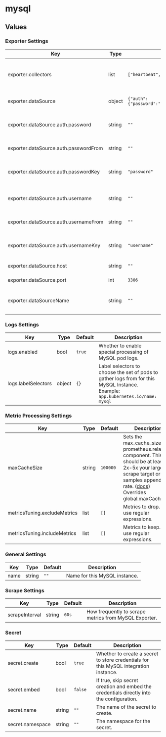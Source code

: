 # mysql

## Values

### Exporter Settings

| Key | Type | Default | Description |
|-----|------|---------|-------------|
| exporter.collectors | list | `["heartbeat","mysql.user"]` | The list of collectors to enable for the MySQL Exporter ([Documentation](https://grafana.com/docs/alloy/latest/reference/components/prometheus/prometheus.exporter.mysql/#supported-collectors)). |
| exporter.dataSource | object | `{"auth":{"password":"","passwordFrom":"","passwordKey":"password","username":"","usernameFrom":"","usernameKey":"username"},"host":"","port":3306}` | The data source to use for the MySQL Exporter. |
| exporter.dataSource.auth.password | string | `""` | The password to use for the MySQL connection. |
| exporter.dataSource.auth.passwordFrom | string | `""` | Raw config for accessing the password. |
| exporter.dataSource.auth.passwordKey | string | `"password"` | The key for storing the password in the secret. |
| exporter.dataSource.auth.username | string | `""` | The username to use for the MySQL connection. |
| exporter.dataSource.auth.usernameFrom | string | `""` | Raw config for accessing the username. |
| exporter.dataSource.auth.usernameKey | string | `"username"` | The key for storing the username in the secret. |
| exporter.dataSource.host | string | `""` | The MySQL host to connect to. |
| exporter.dataSource.port | int | `3306` | The MySQL port to connect to. |
| exporter.dataSourceName | string | `""` | The data source string to use for the MySQL Exporter. |

### Logs Settings

| Key | Type | Default | Description |
|-----|------|---------|-------------|
| logs.enabled | bool | `true` | Whether to enable special processing of MySQL pod logs. |
| logs.labelSelectors | object | `{}` | Label selectors to choose the set of pods to gather logs from for this MySQL Instance. Example: `app.kubernetes.io/name: mysql` |

### Metric Processing Settings

| Key | Type | Default | Description |
|-----|------|---------|-------------|
| maxCacheSize | string | `100000` | Sets the max_cache_size for prometheus.relabel component. This should be at least 2x-5x your largest scrape target or samples appended rate. ([docs](https://grafana.com/docs/alloy/latest/reference/components/prometheus.relabel/#arguments)) Overrides global.maxCacheSize |
| metricsTuning.excludeMetrics | list | `[]` | Metrics to drop. Can use regular expressions. |
| metricsTuning.includeMetrics | list | `[]` | Metrics to keep. Can use regular expressions. |

### General Settings

| Key | Type | Default | Description |
|-----|------|---------|-------------|
| name | string | `""` | Name for this MySQL instance. |

### Scrape Settings

| Key | Type | Default | Description |
|-----|------|---------|-------------|
| scrapeInterval | string | `60s` | How frequently to scrape metrics from MySQL Exporter. |

### Secret

| Key | Type | Default | Description |
|-----|------|---------|-------------|
| secret.create | bool | `true` | Whether to create a secret to store credentials for this MySQL integration instance. |
| secret.embed | bool | `false` | If true, skip secret creation and embed the credentials directly into the configuration. |
| secret.name | string | `""` | The name of the secret to create. |
| secret.namespace | string | `""` | The namespace for the secret. |
